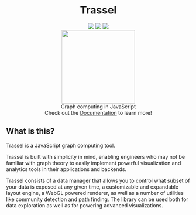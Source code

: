 <div align="center">
  <h1>Trassel</h1>
  <img src="https://img.shields.io/github/license/fukurosan/trassel" style="display:inline-block;">
  <img src="https://img.shields.io/npm/v/trassel?color=1" style="display:inline-block;">
  <img src="https://img.shields.io/badge/code_style-prettier-ff69b4.svg?style=flat-square" style="display:inline-block;">
  <br />
    <img src="https://fukurosan.github.io/trassel/logo.png" width="200px" height="200px">
  <br />
  Graph computing in JavaScript
  <br />
  Check out the <a target="_blank" href="https://fukurosan.github.io/trassel/">Documentation</a> to learn more!
</div>

## What is this?

Trassel is a JavaScript graph computing tool.

Trassel is built with simplicity in mind, enabling engineers who may not be familiar with graph theory to easily implement powerful visualization and analytics tools in their applications and backends. 

Trassel consists of a data manager that allows you to control what subset of your data is exposed at any given time, a customizable and expandable layout engine, a WebGL powered renderer, as well as a number of utilities like community detection and path finding. The library can be used both for data exploration as well as for powering advanced visualizations.
